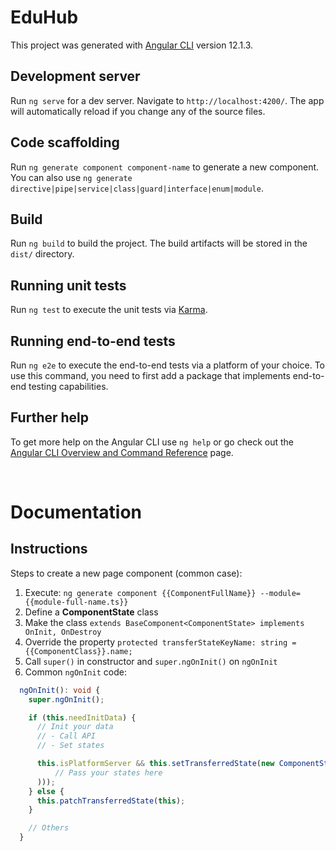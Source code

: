 # EduHub

This project was generated with [Angular CLI](https://github.com/angular/angular-cli) version 12.1.3.

## Development server

Run `ng serve` for a dev server. Navigate to `http://localhost:4200/`. The app will automatically reload if you change any of the source files.

## Code scaffolding

Run `ng generate component component-name` to generate a new component. You can also use `ng generate directive|pipe|service|class|guard|interface|enum|module`.

## Build

Run `ng build` to build the project. The build artifacts will be stored in the `dist/` directory.

## Running unit tests

Run `ng test` to execute the unit tests via [Karma](https://karma-runner.github.io).

## Running end-to-end tests

Run `ng e2e` to execute the end-to-end tests via a platform of your choice. To use this command, you need to first add a package that implements end-to-end testing capabilities.

## Further help

To get more help on the Angular CLI use `ng help` or go check out the [Angular CLI Overview and Command Reference](https://angular.io/cli) page.

<br/>

# Documentation

## Instructions
Steps to create a new page component (common case):
1. Execute: `ng generate component {{ComponentFullName}} --module={{module-full-name.ts}}`
2. Define a **ComponentState** class
3. Make the class `extends BaseComponent<ComponentState> implements OnInit, OnDestroy`
4. Override the property `protected transferStateKeyName: string = {{ComponentClass}}.name;`
5. Call `super()` in constructor and `super.ngOnInit()` on `ngOnInit`
6. Common `ngOnInit` code:
```typescript
  ngOnInit(): void {
    super.ngOnInit();

    if (this.needInitData) {
      // Init your data
      // - Call API
      // - Set states

      this.isPlatformServer && this.setTransferredState(new ComponentState(
          // Pass your states here
      )));
    } else {
      this.patchTransferredState(this);
    }

    // Others
  }
```